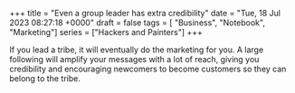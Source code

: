 +++ 
title = "Even a group leader has extra credibility" 
date = "Tue, 18 Jul 2023 08:27:18 +0000" 
draft = false 
tags = [ "Business", "Notebook", "Marketing"] 
series = ["Hackers and Painters"] 
+++

If you lead a tribe, it will eventually do the marketing for you. A large following will amplify your messages with a lot of reach, giving you credibility and encouraging newcomers to become customers so they can belong to the tribe.